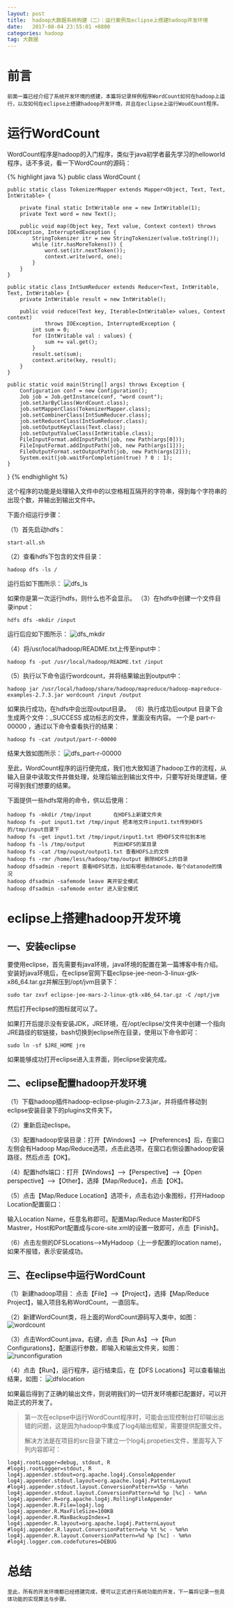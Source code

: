 ```yaml
---
layout: post
title:  hadoop大数据系统构建（二）：运行案例及eclipse上搭建hadoop开发环境
date:   2017-08-04 23:55:01 +0800
categories: hadoop
tag: 大数据
---
```

前言
==

	前面一篇已经介绍了系统开发环境的搭建，本篇将记录样例程序WordCount如何在hadoop上运行，以及如何在eclipse上搭建hadoop开发环境，并且在eclipse上运行WoudCount程序。

运行WordCount
==========================
WordCount程序是hadoop的入门程序，类似于java初学者最先学习的helloworld程序，话不多说，看一下WordCount的源码：

{% highlight java %}
public class WordCount {

	public static class TokenizerMapper extends Mapper<Object, Text, Text, IntWritable> {

		private final static IntWritable one = new IntWritable(1);
		private Text word = new Text();

		public void map(Object key, Text value, Context context) throws IOException, InterruptedException {
			StringTokenizer itr = new StringTokenizer(value.toString());
			while (itr.hasMoreTokens()) {
				word.set(itr.nextToken());
				context.write(word, one);
			}
		}
	}

	public static class IntSumReducer extends Reducer<Text, IntWritable, Text, IntWritable> {
		private IntWritable result = new IntWritable();

		public void reduce(Text key, Iterable<IntWritable> values, Context context)
				throws IOException, InterruptedException {
			int sum = 0;
			for (IntWritable val : values) {
				sum += val.get();
			}
			result.set(sum);
			context.write(key, result);
		}
	}

	public static void main(String[] args) throws Exception {
		Configuration conf = new Configuration();
		Job job = Job.getInstance(conf, "word count");
		job.setJarByClass(WordCount.class);
		job.setMapperClass(TokenizerMapper.class);
		job.setCombinerClass(IntSumReducer.class);
		job.setReducerClass(IntSumReducer.class);
		job.setOutputKeyClass(Text.class);
		job.setOutputValueClass(IntWritable.class);
		FileInputFormat.addInputPath(job, new Path(args[0]));
		FileInputFormat.addInputPath(job, new Path(args[1]));
		FileOutputFormat.setOutputPath(job, new Path(args[2]));
		System.exit(job.waitForCompletion(true) ? 0 : 1);
	}
}
{% endhighlight %}

这个程序的功能是处理输入文件中的以空格相互隔开的字符串，得到每个字符串的出现个数，并输出到输出文件中。

下面介绍运行步骤：

（1）首先启动hdfs：

```
start-all.sh
```
（2）查看hdfs下包含的文件目录：
```
hadoop dfs -ls /
```
运行后如下图所示：
<img src="{{ '/styles/images/2017-08-04-hadoop大数据系统构建（二）：运行案例及eclipse上搭建hadoop开发环境/dfs_ls.png' | prepend: site.baseurl }}" alt="dfs_ls"/>

如果你是第一次运行hdfs，则什么也不会显示。
（3）在hdfs中创建一个文件目录input：
```
hdfs dfs -mkdir /input
```
运行后应如下图所示：
<img src="{{ '/styles/images/2017-08-04-hadoop大数据系统构建（二）：运行案例及eclipse上搭建hadoop开发环境/dfs_mkdir.png' | prepend: site.baseurl }}" alt="dfs_mkdir"/>

（4）将/usr/local/hadoop/README.txt上传至input中：
```
hadoop fs -put /usr/local/hadoop/README.txt /input
```
（5）执行以下命令运行wordcount，并将结果输出到output中：
```
hadoop jar /usr/local/hadoop/share/hadoop/mapreduce/hadoop-mapreduce-examples-2.7.3.jar wordcount /input /output
```
如果执行成功，在hdfs中会出现output目录。
（6）执行成功后output 目录下会生成两个文件：_SUCCESS 成功标志的文件，里面没有内容。 一个是 part-r-00000 ，通过以下命令查看执行的结果：
```
hadoop fs -cat /output/part-r-00000
```
结果大致如图所示：
<img src="{{ '/styles/images/2017-08-04-hadoop大数据系统构建（二）：运行案例及eclipse上搭建hadoop开发环境/dfs_part-r-00000.png' | prepend: site.baseurl }}" alt="dfs_part-r-00000"/>

至此，WordCount程序的运行便完成，我们也大致知道了hadoop工作的流程，从输入目录中读取文件并做处理，处理后输出到输出文件中，只要写好处理逻辑，便可得到我们想要的结果。

下面提供一些hdfs常用的命令，供以后使用：
```
hadoop fs -mkdir /tmp/input       在HDFS上新建文件夹 
hadoop fs -put input1.txt /tmp/input 把本地文件input1.txt传到HDFS的/tmp/input目录下 
hadoop fs -get input1.txt /tmp/input/input1.txt 把HDFS文件拉到本地 
hadoop fs -ls /tmp/output         列出HDFS的某目录 
hadoop fs -cat /tmp/ouput/output1.txt 查看HDFS上的文件 
hadoop fs -rmr /home/less/hadoop/tmp/output 删除HDFS上的目录 
hadoop dfsadmin -report 查看HDFS状态，比如有哪些datanode，每个datanode的情况 
hadoop dfsadmin -safemode leave 离开安全模式 
hadoop dfsadmin -safemode enter 进入安全模式
```

eclipse上搭建hadoop开发环境
====================

一、安装eclipse
----------
要使用eclipse，首先需要有java环境，java环境的配置在第一篇博客中有介绍。安装好java环境后，在eclipse官网下载eclipse-jee-neon-3-linux-gtk-x86_64.tar.gz并解压到/opt/jvm目录下：
```
sudo tar zxvf eclipse-jee-mars-2-linux-gtk-x86_64.tar.gz -C /opt/jvm
```
然后打开eclipse的图标就可以了。

如果打开后提示没有安装JDK，JRE环境，在/opt/eclipse/文件夹中创建一个指向JRE路径的软链接，bash切换到eclipse所在目录，使用以下命令即可：
```
sudo ln -sf $JRE_HOME jre
```
如果能够成功打开eclipse进入主界面，则eclipse安装完成。

二、eclipse配置hadoop开发环境
----------------------
（1）下载hadoop插件hadoop-eclipse-plugin-2.7.3.jar，并将插件移动到eclipse安装目录下的plugins文件夹下。

（2）重新启动eclispe。

（3）配置hadoop安装目录：打开【Windows】—>【Preferences】后，在窗口左侧会有Hadoop Map/Reduce选项，点击此选项，在窗口右侧设置hadoop安装路径，然后点击【OK】。

（4）配置hdfs端口：打开【Windows】–>【Perspective】–>【Open perspective】–>【Other】，选择【Map/Reduce】，点击【OK】。

（5）点击【Map/Reduce Location】选项卡，点击右边小象图标，打开Hadoop Location配置窗口：

输入Location Name，任意名称即可。配置Map/Reduce Master和DFS Mastrer，Host和Port配置成与core-site.xml的设置一致即可，点击【Finish】。

（6）点击左侧的DFSLocations—>MyHadoop（上一步配置的location name)，如果不报错，表示安装成功。

三、在eclipse中运行WordCount
---------------
（1）新建hadoop项目：
点击【File】—>【Project】，选择【Map/Reduce Project】，输入项目名称WordCount，一直回车。

（2）新建WordCount类，将上面的WordCount源码写入类中，如图：
<img src="{{ '/styles/images/2017-08-04-hadoop大数据系统构建（二）：运行案例及eclipse上搭建hadoop开发环境/wordcount.png' | prepend: site.baseurl }}" alt="wordcount"/>

（3）点击WordCount.java，右键，点击【Run As】—>【Run Configurations】，配置运行参数，即输入和输出文件夹，如图：
<img src="{{ '/styles/images/2017-08-04-hadoop大数据系统构建（二）：运行案例及eclipse上搭建hadoop开发环境/runconfiguration.png' | prepend: site.baseurl }}" alt="runconfiguration"/>

（4）点击【Run】，运行程序，运行结束后，在【DFS Locations】可以查看输出结果，如图：
<img src="{{ '/styles/images/2017-08-04-hadoop大数据系统构建（二）：运行案例及eclipse上搭建hadoop开发环境/dfslocation.png' | prepend: site.baseurl }}" alt="dfslocation"/>

如果最后得到了正确的输出文件，则说明我们的一切开发环境都已配置好，可以开始正式的开发了。

> 第一次在eclipse中运行WordCount程序时，可能会出现控制台打印输出出错的问题，这是因为hadoop中集成了log4j输出框架，需要提供配置文件。
> 
> 解决方法是在项目的src目录下建立一个log4j.propeties文件，里面写入下列内容即可：

```
log4j.rootLogger=debug, stdout, R 
#log4j.rootLogger=stdout, R   
log4j.appender.stdout=org.apache.log4j.ConsoleAppender   
log4j.appender.stdout.layout=org.apache.log4j.PatternLayout   
#log4j.appender.stdout.layout.ConversionPattern=%5p - %m%n   
log4j.appender.stdout.layout.ConversionPattern=%d %p [%c] - %m%n  
log4j.appender.R=org.apache.log4j.RollingFileAppender   
log4j.appender.R.File=log4j.log   
log4j.appender.R.MaxFileSize=100KB   
log4j.appender.R.MaxBackupIndex=1   
log4j.appender.R.layout=org.apache.log4j.PatternLayout   
#log4j.appender.R.layout.ConversionPattern=%p %t %c - %m%n   
log4j.appender.R.layout.ConversionPattern=%d %p [%c] - %m%n  
#log4j.logger.com.codefutures=DEBUG
```

总结
==

	至此，所有的开发环境都已经搭建完成，便可以正式进行系统功能的开发，下一篇将记录一些具体功能的实现算法与步骤。